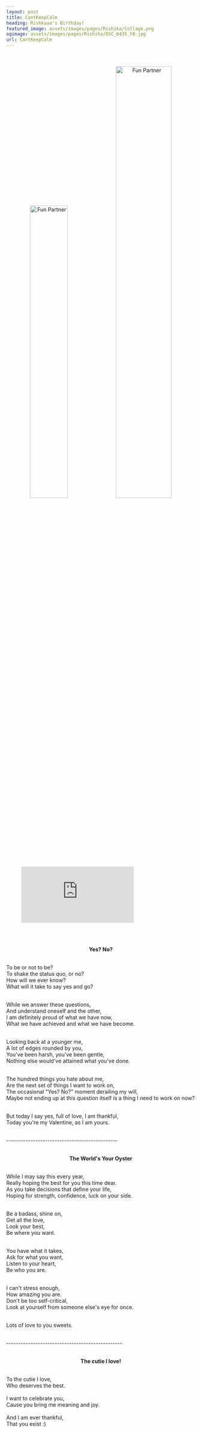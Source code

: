```yaml
---
layout: post
title: CantKeepCalm
heading: Rishkaaa's Birthday!
featured_image: assets/images/pages/Rishika/Collage.png
ogimage: assets/images/pages/Rishika/DSC_0435_FB.jpg
url: CantKeepCalm
---
```


<div class="powr-birthday-countdown" id="27ebaf78_1604053080"></div><script src="https://www.powr.io/powr.js?platform=html"></script>
<p align="center">
<br><br>
<img src="assets/images/pages/Rishika/DSC_0046 (1)_1.jpg" width="44.7%" alt="Fun Partner"> <img src="assets/images/pages/Rishika/DSC_0046_1.jpg" width="54.3%" alt="Fun Partner">
<figure class="video_container">
<iframe src="https://www.youtube.com/embed/Y8QKjcn2iGQ" frameborder="0" allowfullscreen="true"> </iframe>
</figure>
<br><br></p>
<p align="center">
<strong>Yes? No?</strong><br><br>

To be or not to be?<br>
To shake the status quo, or no?<br>
How will we ever know?<br>
What will it take to say yes and go?<br><br>

While we answer these questions,<br>
And understand oneself and the other,<br>
I am definitely proud of what we have now,<br>
What we have achieved and what we have become.<br><br>

Looking back at a younger me,<br>
A lot of edges rounded by you,<br>
You've been harsh, you've been gentle,<br>
Nothing else would've attained what you've done.<br><br>

The hundred things you hate about me,<br>
Are the next set of things I want to work on,<br>
The occasional "Yes? No?" moment derailing my will,<br>
Maybe not ending up at this question itself is a thing I need to work on now?<br><br>

But today I say yes, full of love, I am thankful,<br>
Today you're my Valentine, as I am yours.<br><br>

----------------------------------------------<br><br></p>

<p align="center">
<strong>The World's Your Oyster</strong><br><br>

While I may say this every year,<br>
Really hoping the best for you this time dear.<br>
As you take decisions that define your life,<br>
Hoping for strength, confidence, luck on your side.<br><br>

Be a badass, shine on,<br>
Get all the love,<br>
Look your best,<br>
Be where you want.<br><br>

You have what it takes,<br>
Ask for what you want,<br>
Listen to your heart,<br>
Be who you are.<br><br>

I can't stress enough,<br>
How amazing you are.<br>
Don't be too self-critical,<br>
Look at yourself from someone else's eye for once.<br><br>

Lots of love to you sweets.<br><br>

------------------------------------------------<br><br></p>

<p align="center">
<strong>The cutie I love!</strong><br><br>

To the cutie I love,<br>
Who deserves the best.<br><br>
I want to celebrate you,<br>
Cause you bring me meaning and joy.<br><br>
And I am ever thankful,<br>
That you exist :)
</p><br><br><br><br><br><br>

